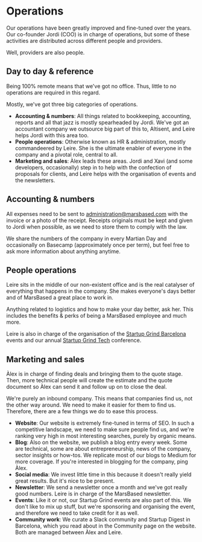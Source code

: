 # Operations

Our operations have been greatly improved and fine-tuned over the years. Our co-founder Jordi (COO) is in charge of operations, but some of these activities are distributed across different people and providers.

Well, providers are also people.

## Day to day & reference

Being 100% remote means that we've got no office. Thus, little to no operations are required in this regard.

Mostly, we've got three big categories of operations.

* __Accounting & numbers__: All things related to bookkeeping, accounting, reports and all that jazz is mostly spearheaded by Jordi. We've got an accountant company we outsource big part of this to, Altisent, and Leire helps Jordi with this area too.
* __People operations__: Otherwise known as HR & administration, mostly commandeered by Leire. She is the ultimate enabler of everyone in the company and a pivotal role, central to all.
* __Marketing and sales__: Àlex leads these areas. Jordi and Xavi (and some developers, occasionally) step in to help with the confection of proposals for clients, and Leire helps with the organisation of events and the newsletters.

## Accounting & numbers

All expenses need to be sent to administration@marsbased.com with the invoice or a photo of the receipt. Receipts originals must be kept and given to Jordi when possible, as we need to store them to comply with the law.

We share the numbers of the company in every Martian Day and occasionally on Basecamp (approximately once per term), but feel free to ask more information about anything anytime.

## People operations

Leire sits in the middle of our non-existent office and is the real catalyser of everything that happens in the company. She makes everyone's days better and of MarsBased a great place to work in.

Anything related to logistics and how to make your day better, ask her. This includes the benefits & perks of being a MarsBased employee and much more.

Leire is also in charge of the organisation of the [Startup Grind Barcelona](http://www.startupgrind.com/barcelona) events and our annual [Startup Grind Tech](https://startupgrind.cat) conference.

## Marketing and sales

Àlex is in charge of finding deals and bringing them to the quote stage. Then, more technical people will create the estimate and the quote document so Àlex can send it and follow up on to close the deal.

We're purely an inbound company. This means that companies find us, not the other way around. We need to make it easier for them to find us. Therefore, there are a few things we do to ease this process.

* __Website__: Our website is extremely fine-tuned in terms of SEO. In such a competitive landscape, we need to make sure people find us, and we're ranking very high in most interesting searches, purely by organic means.
* __Blog__: Also on the website, we publish a blog entry every week. Some are technical, some are about entrepreneurship, news of the company, sector insights or how-tos. We replicate most of our blogs to Medium for more coverage. If you're interested in blogging for the company, ping Àlex.
* __Social media__: We invest little time in this because it doesn't really yield great results. But it's nice to be present.
* __Newsletter__: We send a newsletter once a month and we've got really good numbers. Leire is in charge of the MarsBased newsletter.
* __Events__: Like it or not, our Startup Grind events are also part of this. We don't like to mix up stuff, but we're sponsoring and organising the event, and therefore we need to take credit for it as well.
* __Community work__: We curate a Slack community and Startup Digest in Barcelona, which you read about in the Community page on the website. Both are managed between Àlex and Leire.



